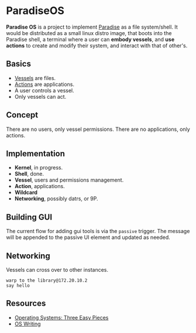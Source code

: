 # ParadiseOS

**Paradise OS** is a project to implement [Paradise](https://github.com/hundredrabbits/Paradise) as a file system/shell. It would be distributed as a small linux distro image, that boots into the Paradise shell, a terminal where a user can **embody vessels**, and **use actions** to create and modify their system, and interact with that of other's.

## Basics
- [Vessels](https://github.com/hundredrabbits/Paradise/blob/master/desktop/server/vessel.js) are files.
- [Actions](https://github.com/hundredrabbits/Paradise/blob/master/desktop/server/vessel.js) are applications.
- A user controls a vessel.
- Only vessels can act.

## Concept

There are no users, only vessel permissions. There are no applications, only actions.

## Implementation

- **Kernel**, in progress.
- **Shell**, done.
- **Vessel**, users and permissions management.
- **Action**, applications.
- **Wildcard**
- **Networking**, possibly datrs, or 9P.

## Building GUI

The current flow for adding gui tools is via the `passive` trigger. The message will be appended to the passive UI element and updated as needed.

## Networking

Vessels can cross over to other instances.

```
warp to the library@172.20.10.2
say hello
```

## Resources

- [Operating Systems: Three Easy Pieces](https://www.cs.nmsu.edu/~pfeiffer/fuse-tutorial/)
- [OS Writing](https://wiki.osdev.org/Main_Page)

